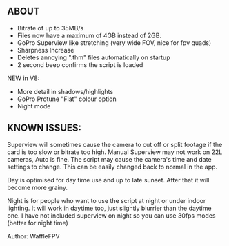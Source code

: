 ## ABOUT

* Bitrate of up to 35MB/s 
* Files now have a maximum of 4GB instead of 2GB. 
* GoPro Superview like stretching (very wide FOV, nice for fpv quads) 
* Sharpness Increase 
* Deletes annoying ".thm" files automatically on startup 
* 2 second beep confirms the script is loaded 

NEW in V8:  

* More detail in shadows/highlights 
* GoPro Protune "Flat" colour option 
* Night mode 

## KNOWN ISSUES:  

Superview will sometimes cause the camera to cut off or split footage if the card is too slow or bitrate too high.
Manual Superview may not work on 22L cameras, Auto is fine. The script may cause the camera's time and date settings to change. This can be easily changed back to normal in the app.

Day is optimised for day time use and up to late sunset. After that it will become more grainy.

Night is for people who want to use the script at night or under indoor lighting.
It will work in daytime too, just slightly blurrier than the daytime one.
I have not included superview on night so you can use 30fps modes (better for night time)

Author: WaffleFPV